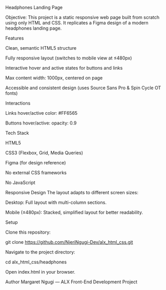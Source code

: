 Headphones Landing Page

Objective:
This project is a static responsive web page built from scratch using only HTML and CSS. It replicates a Figma design of a modern headphones landing page.

Features

Clean, semantic HTML5 structure

Fully responsive layout (switches to mobile view at ≤480px)

Interactive hover and active states for buttons and links

Max content width: 1000px, centered on page

Accessible and consistent design (uses Source Sans Pro & Spin Cycle OT fonts)

Interactions

Links hover/active color: #FF6565

Buttons hover/active: opacity: 0.9

Tech Stack

HTML5

CSS3 (Flexbox, Grid, Media Queries)

Figma (for design reference)

No external CSS frameworks

No JavaScript

Responsive Design
The layout adapts to different screen sizes:

Desktop: Full layout with multi-column sections.

Mobile (≤480px): Stacked, simplified layout for better readability.

Setup

Clone this repository:

git clone https://github.com/NjeriNgugi-Dev/alx_html_css.git


Navigate to the project directory:

cd alx_html_css/headphones


Open index.html in your browser.

Author
Margaret Ngugi — ALX Front-End Development Project